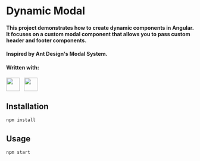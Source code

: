 # Dynamic Modal

#### This project demonstrates how to create dynamic components in Angular. It focuses on a custom modal component that allows you to pass custom header and footer components.

#### Inspired by Ant Design's Modal System.

#### Written with:

<div style="
  display: flex;
  column-gap: 12px;
">
  <img src="https://user-images.githubusercontent.com/25181517/183890595-779a7e64-3f43-4634-bad2-eceef4e80268.png" height="36px"/>
  <img src="https://user-images.githubusercontent.com/25181517/183890598-19a0ac2d-e88a-4005-a8df-1ee36782fde1.png" height="36px"/>
  
</div>

## Installation

```bash
npm install
```

## Usage

```bash
npm start
```
